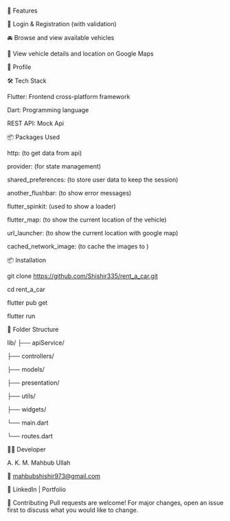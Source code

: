 🚀 Features

🔐 Login & Registration (with validation)

🚘 Browse and view available vehicles

📍 View vehicle details and location on Google Maps

👤 Profile



🛠️ Tech Stack

Flutter:	Frontend cross-platform framework

Dart:	Programming language

REST API:	Mock Api



📦 Packages Used

http: (to get data from api)

provider: (for state management)

shared_preferences: (to store user data to keep the session)

another_flushbar: (to show error messages)

flutter_spinkit: (used to show a loader)

flutter_map: (to show the current location  of the vehicle)

url_launcher: (to show the current location with google map)

cached_network_image: (to cache the images to )



📦 Installation

git clone https://github.com/Shishir335/rent_a_car.git

cd rent_a_car

flutter pub get

flutter run



🧪 Folder Structure


lib/
├── apiService/

├── controllers/

├── models/

├── presentation/

├── utils/

├── widgets/

└── main.dart

└── routes.dart



🧑‍💻 Developer

A. K. M. Mahbub Ullah

📧 mahbubshishir973@gmail.com

🔗 LinkedIn | Portfolio



🤝 Contributing
Pull requests are welcome! For major changes, open an issue first to discuss what you would like to change.